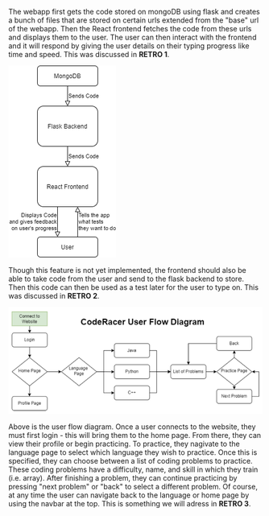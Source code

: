 The webapp first gets the code stored on mongoDB using flask and creates a bunch of files that are stored on certain urls extended from the "base" url of the webapp. Then the React frontend fetches the code from these urls and displays them to the user. The user can then interact with the frontend and it will respond by giving the user details on their typing progress like time and speed. This was discussed in **RETRO 1**.

![SystemArchitecture](SystemDiagram.drawio.png)

Though this feature is not yet implemented, the frontend should also be able to take code from the user and send to the flask backend to store. Then this code can then be used as a test later for the user to type on. This was discussed in **RETRO 2**.

![UserFlow](userflow.PNG)

Above is the user flow diagram. Once a user connects to the website, they must first login - this will bring them to the home page. From there, they can view their profile or begin practicing. To practice, they nagivate to the language page to select which language they wish to practice. Once this is specified, they can choose between a list of coding problems to practice. These coding problems have a difficulty, name, and skill in which they train (i.e. array). After finishing a problem, they can continue practicing by pressing "next problem" or "back" to select a different problem. Of course, at any time the user can navigate back to the language or home page by using the navbar at the top. This is something we will adress in **RETRO 3**.
